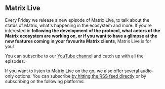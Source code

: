 ## Matrix Live

Every Friday we release a new episode of Matrix Live, to talk about the status 
of Matrix, what's happening in the ecosystem and more. If you're interested in 
**following the development of the protocol, what actors of the Matrix ecosystem
are working on, or if you want to have a glimpse at the new features coming in
your favourite Matrix clients**, Matrix Live is for you!

You can subscribe to our [YouTube channel](https://www.youtube.com/c/Matrixdotorg/videos)
and catch up with all the episodes.

If you want to listen to Matrix Live on the go, we also offer several audio-only
options. You can subscribe [by hitting the RSS feed directly](https://feed.podbean.com/matrixlive/feed.xml)
or by subscribing on the following platforms:
